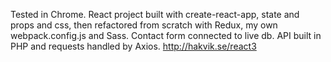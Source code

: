 Tested in Chrome. React project built with create-react-app, state and props and css, then refactored from scratch with Redux, my own webpack.config.js and Sass. Contact form connected to live db. API built in PHP and requests handled by Axios. http://hakvik.se/react3

